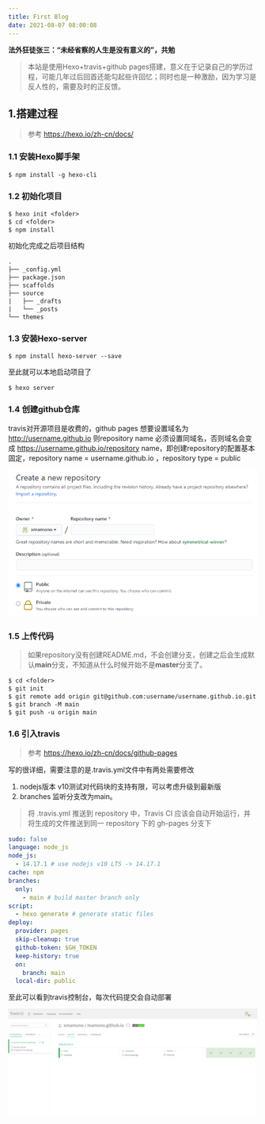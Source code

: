 ```yaml
---
title: First Blog
date: 2021-08-07 08:00:08
---
```


**法外狂徒张三：“未经省察的人生是没有意义的”，共勉**

> 本站是使用Hexo+travis+github pages搭建，意义在于记录自己的学历过程，可能几年过后回首还能勾起些许回忆；同时也是一种激励，因为学习是反人性的，需要及时的正反馈。

## 1.搭建过程

> 参考 https://hexo.io/zh-cn/docs/
### 1.1 安装Hexo脚手架
```shell
$ npm install -g hexo-cli
```
### 1.2 初始化项目
```shell
$ hexo init <folder>
$ cd <folder>
$ npm install
```
<!--more-->
初始化完成之后项目结构
```text
.
├── _config.yml
├── package.json
├── scaffolds
├── source
|   ├── _drafts
|   └── _posts
└── themes
```
### 1.3 安装Hexo-server

```shell
$ npm install hexo-server --save
```
至此就可以本地启动项目了
```shell
$ hexo server
```
### 1.4 创建github仓库
travis对开源项目是收费的，github pages 想要设置域名为 http://username.github.io 则repository name 必须设置同域名，否则域名会变成 https://username.github.io/repository name，即创建repository的配置基本固定，repository name = username.github.io ，repository type = public

![github repository](github.png)

### 1.5 上传代码
> 如果repository没有创建README.md，不会创建分支，创建之后会生成默认**main**分支，不知道从什么时候开始不是**master**分支了。

```shell
$ cd <folder>
$ git init
$ git remote add origin git@github.com:username/username.github.io.git
$ git branch -M main
$ git push -u origin main
```

### 1.6 引入travis

> 参考 https://hexo.io/zh-cn/docs/github-pages

写的很详细，需要注意的是.travis.yml文件中有两处需要修改
1. nodejs版本 v10测试对代码块的支持有限，可以考虑升级到最新版
2. branches 监听分支改为main。
> 将 .travis.yml 推送到 repository 中，Travis CI 应该会自动开始运行，并将生成的文件推送到同一 repository 下的 gh-pages 分支下
```yml
sudo: false
language: node_js
node_js:
  - 14.17.1 # use nodejs v10 LTS -> 14.17.1
cache: npm
branches:
  only:
    - main # build master branch only
script:
  - hexo generate # generate static files
deploy:
  provider: pages
  skip-cleanup: true
  github-token: $GH_TOKEN
  keep-history: true
  on:
    branch: main
  local-dir: public
```
至此可以看到travis控制台，每次代码提交会自动部署

![travis dashboard](travis.png)

